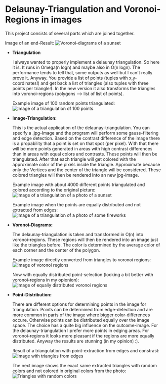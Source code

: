 # Delaunay-Triangulation and Voronoi-Regions in images
This project consists of several parts which are joined together.

Image of an end-Result:
![Voronoi-diagrams of a sunset](https://github.com/MauriceGit/Delaunay_Triangulation/blob/master/Screenshots/LowRes/voronoi_equal_distributed_sunset_3.jpg "Voronoi diagrams of a sunset picture")


* **Triangulation**

    I always wanted to properly implement a delaunay triangulation. So here it is. It runs in
    Omega(n logn) and maybe also in O(n logn). The performance tends to tell that, some outputs
    as well but I can't really prove it.
    Anyway. You provide a list of points (tuples with x,y-coordinates!) and get back a list of
    triangles (also tuples with three points per triangle!).
    In the new version it also transforms the triangles into voronoi-regions 
    (polygons --> list of list of points).

    Example image of 100 random points triangulated:
    ![Image of a triangulation of 100 points](https://github.com/MauriceGit/Delaunay_Triangulation/blob/master/Screenshots/LowRes/100Points.jpg "Triangulation of 100 random points")

* **Image-Triangulation**:

    This is the actual application of the delaunay-triangulation. You can specify a .jpg-Image
    and the program will perform some gauss-filtering and edge detection. Based on the contrast
    difference of the image there is a propability that a point is set on that spot (per pixel).
    With that there will be more points generated in areas with high contrast differences than
    in areas with equal colors and contrasts.
    These points will then be triangulated.
    After that each triangle will get colored with the approximate color of the pixels inside
    the triangle. Approximate because only the Vertices and the center of the triangle will be
    considered.
    These colored triangles will then be rendered into an new jpg-image.

    Example image with about 4000 different points triangulated and colored according to the original picture:
    ![Image of a triangulation of a photo of a sunset](https://github.com/MauriceGit/Delaunay_Triangulation/blob/master/Screenshots/LowRes/sunset2_triangle_colored.jpg "Image-triangulation")

    Example image when the points are equally distributed and not extracted from edges:
    ![Image of a triangulation of a photo of some fireworks](https://github.com/MauriceGit/Delaunay_Triangulation/blob/master/Screenshots/LowRes/delaunay_equal_distributed_feuerwerk.jpg "Image-triangulation equally distributed")

* **Voronoi-Diagrams:**

    The delaunay-triangulation is taken and transformed in O(n) into voronoi-regions.
    These regions will then be rendered into an image just like the triangles before.
    The color is determined by the average color of each corner and the center of the
    polygon.

    Example image directly converted from triangles to voronoi regions:
    ![Image of voronoi regions](https://github.com/MauriceGit/Delaunay_Triangulation/blob/master/Screenshots/LowRes/voronoi_empuriabrava.jpg "Voronoi diagram from triangles")

    Now with equally distributed point-selection (looking a bit better with voronoi-regions in my opionion):
    ![Image of equally distributed voronoi regions](https://github.com/MauriceGit/Delaunay_Triangulation/blob/master/Screenshots/LowRes/voronoi_equal_distributed_sunset_4.jpg "Voronoi diagram from equally distributed triangles")

* **Point-Distribution:**

    There are different options for determining points in the image for triangulation.
    Points can be determined from edge-detection and are more common in parts of the image
    where bigger color-differences occure.
    Otherwise points can be distributed equally over the image space.
    The choice has a quite big influence on the outcome-image. For the delaunay-triangulation
    I prefer more points in edging areas. For voronoi-regions it looks more pleasant if the
    regions are more equally distributed.
    Anyway the results are stunning (in my opinion) :).

    Result of a triangulation with point-extraction from edges and constrast:
    ![Image with triangles from edges](https://github.com/MauriceGit/Delaunay_Triangulation/blob/master/Screenshots/LowRes/empuriabrava_01_triangled.jpg "triangulated image")

    The next image shows the exact same extracted triangles with random colors and not colored in original colors from the photo:
    ![Triangles with random colors](https://github.com/MauriceGit/Delaunay_Triangulation/blob/master/Screenshots/LowRes/empuriabrava_01_distribution.jpg "triangles with random colors")

